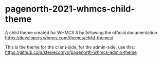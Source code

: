 # pagenorth-2021-whmcs-child-theme

A child theme created for WHMCS 8 by following the official documentation:
https://developers.whmcs.com/themes/child-themes/

This is the theme for the client-side, for the admin-side, use this:
https://github.com/steviecomyn/pagenorth-whmcs-admin-theme
